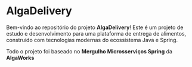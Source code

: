 # AlgaDelivery

Bem-vindo ao repositório do projeto **AlgaDelivery**! Este é um projeto de estudo e desenvolvimento para uma plataforma de entrega de alimentos, construído com tecnologias modernas do ecossistema Java e Spring.

Todo o projeto foi baseado no **Mergulho Microsserviços Spring** da **AlgaWorks**